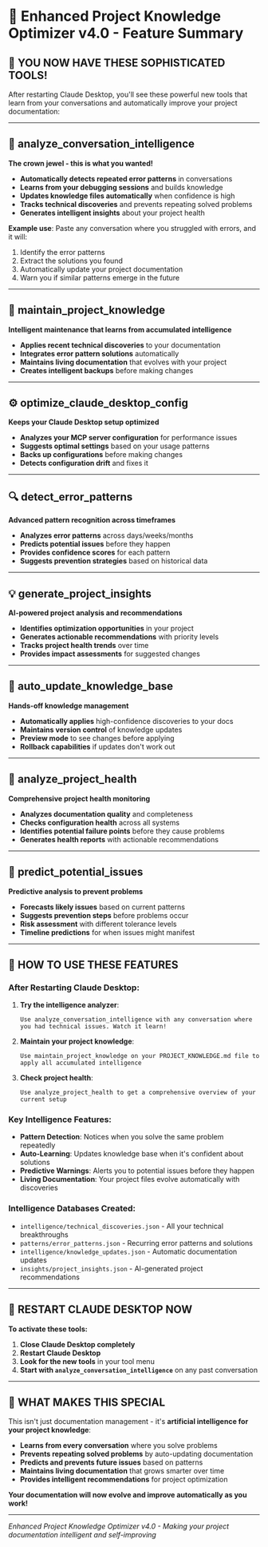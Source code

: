 # 🧠 Enhanced Project Knowledge Optimizer v4.0 - Feature Summary

## 🚀 **YOU NOW HAVE THESE SOPHISTICATED TOOLS!**

After restarting Claude Desktop, you'll see these powerful new tools that learn from your conversations and automatically improve your project documentation:

---

## 🧠 **analyze_conversation_intelligence**
**The crown jewel - this is what you wanted!**
- **Automatically detects repeated error patterns** in conversations
- **Learns from your debugging sessions** and builds knowledge
- **Updates knowledge files automatically** when confidence is high
- **Tracks technical discoveries** and prevents repeating solved problems
- **Generates intelligent insights** about your project health

**Example use**: Paste any conversation where you struggled with errors, and it will:
1. Identify the error patterns
2. Extract the solutions you found
3. Automatically update your project documentation
4. Warn you if similar patterns emerge in the future

---

## 🔧 **maintain_project_knowledge** 
**Intelligent maintenance that learns from accumulated intelligence**
- **Applies recent technical discoveries** to your documentation
- **Integrates error pattern solutions** automatically
- **Maintains living documentation** that evolves with your project
- **Creates intelligent backups** before making changes

---

## ⚙️ **optimize_claude_desktop_config**
**Keeps your Claude Desktop setup optimized**
- **Analyzes your MCP server configuration** for performance issues
- **Suggests optimal settings** based on your usage patterns
- **Backs up configurations** before making changes
- **Detects configuration drift** and fixes it

---

## 🔍 **detect_error_patterns**
**Advanced pattern recognition across timeframes**
- **Analyzes error patterns** across days/weeks/months
- **Predicts potential issues** before they happen
- **Provides confidence scores** for each pattern
- **Suggests prevention strategies** based on historical data

---

## 💡 **generate_project_insights**
**AI-powered project analysis and recommendations**
- **Identifies optimization opportunities** in your project
- **Generates actionable recommendations** with priority levels
- **Tracks project health trends** over time
- **Provides impact assessments** for suggested changes

---

## 🤖 **auto_update_knowledge_base**
**Hands-off knowledge management**
- **Automatically applies** high-confidence discoveries to your docs
- **Maintains version control** of knowledge updates
- **Preview mode** to see changes before applying
- **Rollback capabilities** if updates don't work out

---

## 🏥 **analyze_project_health**
**Comprehensive project health monitoring**
- **Analyzes documentation quality** and completeness
- **Checks configuration health** across all systems
- **Identifies potential failure points** before they cause problems
- **Generates health reports** with actionable recommendations

---

## 🔮 **predict_potential_issues**
**Predictive analysis to prevent problems**
- **Forecasts likely issues** based on current patterns
- **Suggests prevention steps** before problems occur
- **Risk assessment** with different tolerance levels
- **Timeline predictions** for when issues might manifest

---

## 🎯 **HOW TO USE THESE FEATURES**

### **After Restarting Claude Desktop:**

1. **Try the intelligence analyzer**: 
   ```
   Use analyze_conversation_intelligence with any conversation where you had technical issues. Watch it learn!
   ```

2. **Maintain your project knowledge**:
   ```
   Use maintain_project_knowledge on your PROJECT_KNOWLEDGE.md file to apply all accumulated intelligence
   ```

3. **Check project health**:
   ```
   Use analyze_project_health to get a comprehensive overview of your current setup
   ```

### **Key Intelligence Features:**
- **Pattern Detection**: Notices when you solve the same problem repeatedly
- **Auto-Learning**: Updates knowledge base when it's confident about solutions
- **Predictive Warnings**: Alerts you to potential issues before they happen
- **Living Documentation**: Your project files evolve automatically with discoveries

### **Intelligence Databases Created:**
- `intelligence/technical_discoveries.json` - All your technical breakthroughs
- `patterns/error_patterns.json` - Recurring error patterns and solutions
- `intelligence/knowledge_updates.json` - Automatic documentation updates
- `insights/project_insights.json` - AI-generated project recommendations

---

## 🔄 **RESTART CLAUDE DESKTOP NOW**

**To activate these tools:**
1. **Close Claude Desktop completely**
2. **Restart Claude Desktop**
3. **Look for the new tools** in your tool menu
4. **Start with `analyze_conversation_intelligence`** on any past conversation

---

## 💫 **WHAT MAKES THIS SPECIAL**

This isn't just documentation management - it's **artificial intelligence for your project knowledge**:

- **Learns from every conversation** where you solve problems
- **Prevents repeating solved problems** by auto-updating documentation  
- **Predicts and prevents future issues** based on patterns
- **Maintains living documentation** that grows smarter over time
- **Provides intelligent recommendations** for project optimization

**Your documentation will now evolve and improve automatically as you work!**

---

*Enhanced Project Knowledge Optimizer v4.0 - Making your project documentation intelligent and self-improving*
